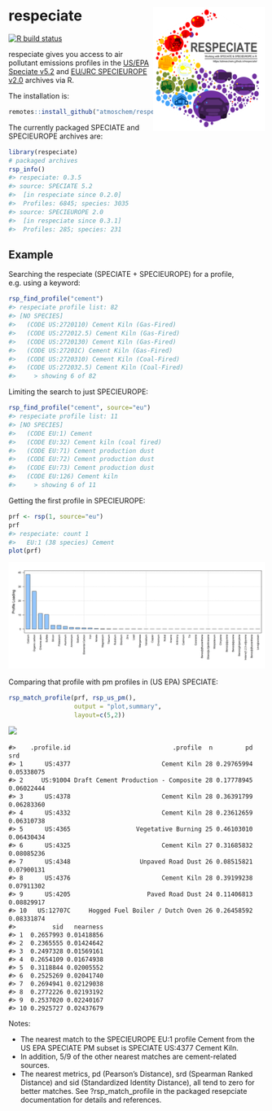 
# respeciate <img src="man/figures/logo.png" align="right" alt="" width="220" />

[![R build
status](https://github.com/atmoschem/respeciate/workflows/R-CMD-check/badge.svg)](https://github.com/atmoschem/respeciate/actions)

respeciate gives you access to air pollutant emissions profiles in the
[US/EPA Speciate
v5.2](https://www.epa.gov/air-emissions-modeling/speciate) and [EU/JRC
SPECIEUROPE v2.0](https://source-apportionment.jrc.ec.europa.eu/)
archives via R.

The installation is:

``` r
remotes::install_github("atmoschem/respeciate")
```

The currently packaged SPECIATE and SPECIEUROPE archives are:

``` r
library(respeciate)
# packaged archives
rsp_info()
#> respeciate: 0.3.5
#> source: SPECIATE 5.2
#>  [in respeciate since 0.2.0]
#>  Profiles: 6845; species: 3035
#> source: SPECIEUROPE 2.0
#>  [in respeciate since 0.3.1]
#>  Profiles: 285; species: 231
```

## Example

Searching the respeciate (SPECIATE + SPECIEUROPE) for a profile,
e.g. using a keyword:

``` r
rsp_find_profile("cement")
#> respeciate profile list: 82
#> [NO SPECIES]
#>   (CODE US:2720110) Cement Kiln (Gas-Fired)
#>   (CODE US:272012.5) Cement Kiln (Gas-Fired)
#>   (CODE US:2720130) Cement Kiln (Gas-Fired)
#>   (CODE US:27201C) Cement Kiln (Gas-Fired)
#>   (CODE US:2720310) Cement Kiln (Coal-Fired)
#>   (CODE US:272032.5) Cement Kiln (Coal-Fired)
#>     > showing 6 of 82
```

Limiting the search to just SPECIEUROPE:

``` r
rsp_find_profile("cement", source="eu")
#> respeciate profile list: 11
#> [NO SPECIES]
#>   (CODE EU:1) Cement
#>   (CODE EU:32) Cement kiln (coal fired)
#>   (CODE EU:71) Cement production dust
#>   (CODE EU:72) Cement production dust
#>   (CODE EU:73) Cement production dust
#>   (CODE EU:126) Cement kiln
#>     > showing 6 of 11
```

Getting the first profile in SPECIEUROPE:

``` r
prf <- rsp(1, source="eu")
prf
#> respeciate: count 1
#>   EU:1 (38 species) Cement
plot(prf)
```

![](man/figures/get-1.png)<!-- -->

Comparing that profile with pm profiles in (US EPA) SPECIATE:

``` r
rsp_match_profile(prf, rsp_us_pm(), 
                  output = "plot,summary",
                  layout=c(5,2))
```

![](man/figures/output.options-1.png)<!-- -->

    #>    .profile.id                            .profile  n         pd        srd
    #> 1      US:4377                         Cement Kiln 28 0.29765994 0.05338075
    #> 2     US:91004 Draft Cement Production - Composite 28 0.17778945 0.06022444
    #> 3      US:4378                         Cement Kiln 28 0.36391799 0.06283360
    #> 4      US:4332                         Cement Kiln 28 0.23612659 0.06310738
    #> 5      US:4365                  Vegetative Burning 25 0.46103010 0.06430434
    #> 6      US:4325                         Cement Kiln 27 0.31685832 0.08085236
    #> 7      US:4348                   Unpaved Road Dust 26 0.08515821 0.07900131
    #> 8      US:4376                         Cement Kiln 28 0.39199238 0.07911302
    #> 9      US:4205                     Paved Road Dust 24 0.11406813 0.08829917
    #> 10   US:12707C     Hogged Fuel Boiler / Dutch Oven 26 0.26458592 0.08331874
    #>          sid   nearness
    #> 1  0.2657993 0.01418856
    #> 2  0.2365555 0.01424642
    #> 3  0.2497328 0.01569161
    #> 4  0.2654109 0.01674938
    #> 5  0.3118844 0.02005552
    #> 6  0.2525269 0.02041740
    #> 7  0.2694941 0.02129038
    #> 8  0.2772226 0.02193192
    #> 9  0.2537020 0.02240167
    #> 10 0.2925727 0.02437679

Notes:

- The nearest match to the SPECIEUROPE EU:1 profile Cement from the US
  EPA SPECIATE PM subset is SPECIATE US:4377 Cement Kiln.
- In addition, 5/9 of the other nearest matches are cement-related
  sources.  
- The nearest metrics, pd (Pearson’s Distance), srd (Spearman Ranked
  Distance) and sid (Standardized Identity Distance), all tend to zero
  for better matches. See ?rsp_match_profile in the packaged resepciate
  documentation for details and references.
